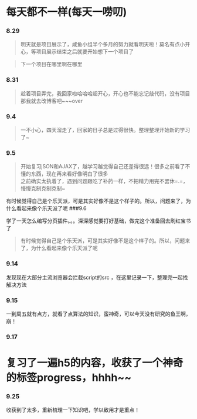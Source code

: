 # 每天都不一样(每天一唠叨)
### 8.29
>
>明天就是项目展示了，咸鱼小组半个多月的努力就看明天啦！莫名有点小开心，等项目展示结束之后就要开始想下一个项目了
>

>下一个项目在哪里啊在哪里

### 8.31
>
>趁着项目弄完，我回家啦哈哈哈超开心，开心也不能忘记敲代码，没有项目那我就去改博客吧~~~over
### 9.4
>
>一不小心，四天溜走了，回家的日子总是过得很快。整理整理开始新的学习了~
### 9.5
>
>开始复习jSON和AJAX了，越学习越觉得自己还差得很远！很多之前看了不懂的东西，现在再来看好像明白了很多<br>
>之前确实太执着了，遇到问题跟吃了补药一样，不把精力用完不罢休=.=，慢慢克制克制克制~
>

有时候觉得自己是个乐天派，可是其实好像不是这个样子的。所以，问题来了，为什么看起来像个乐天派了呢
###9.6
>
学了一天怎么编写分页插件。。。深深感觉要打好基础，做完这个准备回去刷红宝书了
>有时候觉得自己是个乐天派，可是其实好像不是这个样子的。所以，问题来了，为什么看起来像个乐天派了呢

### 9.14
>
发现现在大部分主流浏览器会拦截script的src ，在这里记录一下，整理完一起找解决方法

### 9.15
>
一到周五就有点方，就看了点算法的知识，蛮神奇，可以今天没有研究的鱼王啊，崩！

### 9.17
>
复习了一遍h5的内容，收获了一个神奇的标签progress，hhhh~~
=======
### 9.25
>
收获到了太多，重新梳理一下知识吧，学以致用才是重点！


